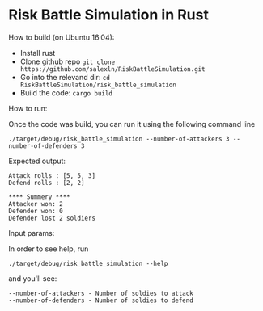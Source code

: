# Risk Battle Simulation in Rust

How to build (on Ubuntu 16.04):

 * Install rust
 * Clone github repo
  `git clone https://github.com/salexln/RiskBattleSimulation.git`
 * Go into the relevand dir: `cd RiskBattleSimulation/risk_battle_simulation`
 * Build the code: `cargo build`

How to run:

Once the code was build, you can run it using the following command line

`./target/debug/risk_battle_simulation --number-of-attackers 3 --number-of-defenders 3`

Expected output:

```
Attack rolls : [5, 5, 3]
Defend rolls : [2, 2]

**** Summery ****
Attacker won: 2
Defender won: 0
Defender lost 2 soldiers
```


Input params:

In order to see help, run

```./target/debug/risk_battle_simulation --help```

and you'll see:
```
--number-of-attackers - Number of soldies to attack
--number-of-defenders - Number of soldies to defend
```
